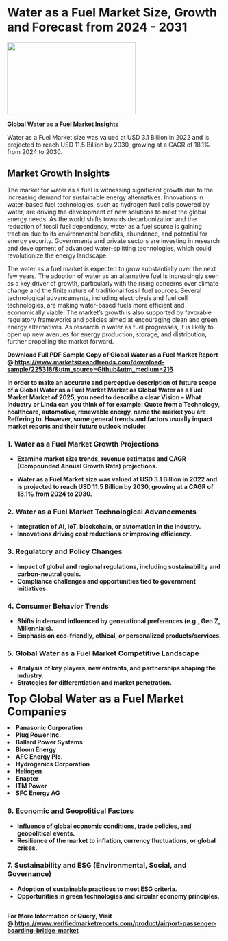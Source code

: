 <H1>Water as a Fuel Market Size, Growth and Forecast from 2024 - 2031</H1><img class="aligncenter size-medium wp-image-584254" src="https://thirdeyenews.in/wp-content/uploads/2024/09/Global-Market-Research-300x168.jpeg" alt="" width="300" height="168" /><p><strong>Global&nbsp;<a href="https://www.marketsizeandtrends.com/download-sample/225318/&amp;utm_source=Github&utm_medium=216">Water as a Fuel Market</a> Insights</strong></p><p>Water as a Fuel Market size was valued at USD 3.1 Billion in 2022 and is projected to reach USD 11.5 Billion by 2030, growing at a CAGR of 18.1% from 2024 to 2030.</p><p><!DOCTYPE html> <html lang="en"> <head> <meta charset="UTF-8"> <meta name="viewport" content="width=device-width, initial-scale=1.0"> <title>Water as Fuel Market Growth Insights</title> </head> <body> <h2>Market Growth Insights</h2> <p> The market for water as a fuel is witnessing significant growth due to the increasing demand for sustainable energy alternatives. Innovations in water-based fuel technologies, such as hydrogen fuel cells powered by water, are driving the development of new solutions to meet the global energy needs. As the world shifts towards decarbonization and the reduction of fossil fuel dependency, water as a fuel source is gaining traction due to its environmental benefits, abundance, and potential for energy security. Governments and private sectors are investing in research and development of advanced water-splitting technologies, which could revolutionize the energy landscape. </p> <p><strong></strong></p> <p> The water as a fuel market is expected to grow substantially over the next few years. The adoption of water as an alternative fuel is increasingly seen as a key driver of growth, particularly with the rising concerns over climate change and the finite nature of traditional fossil fuel sources. Several technological advancements, including electrolysis and fuel cell technologies, are making water-based fuels more efficient and economically viable. The market’s growth is also supported by favorable regulatory frameworks and policies aimed at encouraging clean and green energy alternatives. As research in water as fuel progresses, it is likely to open up new avenues for energy production, storage, and distribution, further propelling the market forward. </p> <p><strong></p><p><span class=""><strong>Download Full PDF Sample Copy of Global Water as a Fuel Market Report</strong> @ <a href="https://www.marketsizeandtrends.com/download-sample/225318/&amp;utm_source=Github&utm_medium=216" target="_blank">https://www.marketsizeandtrends.com/download-sample/225318/&amp;utm_source=Github&utm_medium=216</a></span></p><p>In order to make an accurate and perceptive description of future scope of a Global&nbsp;Water as a Fuel Market Market as Global&nbsp;Water as a Fuel Market Market of 2025, you need to describe a clear Vision &ndash; What Industry or Linda can you think of for example: Quote from a Technology, healthcare, automotive, renewable energy, name the market you are Reffering to. However, some general trends and factors usually impact market reports and their future outlook include:</p><h3>1.&nbsp;<strong>Water as a Fuel Market Growth Projections</strong></h3><ul><li>Examine market size trends, revenue estimates and CAGR (Compounded Annual Growth Rate) projections.</li><li><p>Water as a Fuel Market size was valued at USD 3.1 Billion in 2022 and is projected to reach USD 11.5 Billion by 2030, growing at a CAGR of 18.1% from 2024 to 2030.</p></li></ul><h3>2.&nbsp;<strong>Water as a Fuel Market Technological Advancements</strong></h3><ul><li>Integration of AI, IoT, blockchain, or automation in the industry.</li><li>Innovations driving cost reductions or improving efficiency.</li></ul><h3>3.&nbsp;<strong>Regulatory and Policy Changes</strong></h3><ul><li>Impact of global and regional regulations, including sustainability and carbon-neutral goals.</li><li>Compliance challenges and opportunities tied to government initiatives.</li></ul><h3>4.&nbsp;<strong>Consumer Behavior Trends</strong></h3><ul><li>Shifts in demand influenced by generational preferences (e.g., Gen Z, Millennials).</li><li>Emphasis on eco-friendly, ethical, or personalized products/services.</li></ul><h3>5.&nbsp;<strong>Global Water as a Fuel Market Competitive Landscape</strong></h3><ul><li>Analysis of key players, new entrants, and partnerships shaping the industry.</li><li>Strategies for differentiation and market penetration.</li></ul><p data-pm-slice="1 1 []"><span style="color: inherit; font-family: inherit; font-size: 25px;">Top Global Water as a Fuel Market Companies</span></p><div class="" data-test-id=""><p><li>Panasonic Corporation</li><li> Plug Power Inc.</li><li> Ballard Power Systems</li><li> Bloom Energy</li><li> AFC Energy Plc.</li><li> Hydrogenics Corporation</li><li> Heliogen</li><li> Enapter</li><li> ITM Power</li><li> SFC Energy AG</li></p></div><h3>6.&nbsp;<strong>Economic and Geopolitical Factors</strong></h3><ul><li>Influence of global economic conditions, trade policies, and geopolitical events.</li><li>Resilience of the market to inflation, currency fluctuations, or global crises.</li></ul><h3>7.&nbsp;<strong>Sustainability and ESG (Environmental, Social, and Governance)</strong></h3><ul><li>Adoption of sustainable practices to meet ESG criteria.</li><li>Opportunities in green technologies and circular economy principles.</li></ul><h2><strong style="font-size: 14px;">For More Information or Query, Visit @&nbsp;</strong><a style="background-color: #ffffff; font-size: 14px;" href="https://www.marketsizeandtrends.com/report/water-as-a-fuel-market/" target="_blank">https://www.verifiedmarketreports.com/product/airport-passenger-boarding-bridge-market</a></h2>
